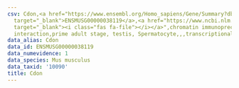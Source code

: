 ```yaml
---
csv: Cdon,<a href="https://www.ensembl.org/Homo_sapiens/Gene/Summary?db=core;g=ENSMUSG00000038119"
  target="_blank">ENSMUSG00000038119</a>,<a href="https://www.ncbi.nlm.nih.gov/pubmed/25450459"
  target="_blank"><i class="fas fa-file"></i></a>",chromatin immunoprecipitation assay,direct
  interaction,prime adult stage, testis, Spermatocyte,,,transcriptional regulation,
data_alias: Cdon
data_id: ENSMUSG00000038119
data_numevidence: 1
data_species: Mus musculus
data_taxid: '10090'
title: Cdon
---
```

